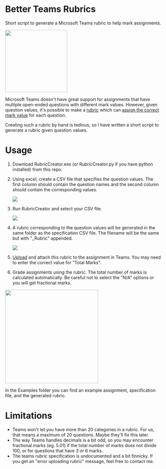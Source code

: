 # Better Teams Rubrics

Short script to generate a Microsoft Teams rubric to help mark assignments.

<img src="https://github.com/danielct/RubricsForTeamsTests/blob/main/pics/Marking.png?raw=true" width="200"/>

Microsoft Teams doesn't have great support for assignments that have multiple open-ended questions with different mark values. However, given question values, it's possible to make a [rubric](https://support.microsoft.com/en-us/office/create-and-manage-grading-rubrics-in-microsoft-teams-68292a5f-f582-4a41-8ba3-8c96288ec5ca) which can [assign the correct mark value](https://answers.microsoft.com/en-us/education_ms/forum/all/marking-maths-tests-on-assignments-on-teams/5d202645-867d-455b-b9dc-189493c2bef5) for each question. 

Creating such a rubric by hand is tedious, so I have written a short script to generate a rubric given question values.

# Usage  

1. Download RubricCreator.exe (or RubricCreator.py if you have python installed) from this repo.

2. Using excel, create a CSV file that specifies the question values. The first column should contain the question names and the second column should contain the corresponding values.

   ![](https://github.com/danielct/RubricsForTeamsTests/blob/main/pics/Excel1.png?raw=true)

3. Run RubricCreator and select your CSV file.

   ![](https://github.com/danielct/RubricsForTeamsTests/blob/main/pics/Run.PNG?raw=true) 

4. A rubric corresponding to the question values will be generated in the same folder as the specification CSV file. The filename will be the same but with "_Rubric" appended.

   ![](https://github.com/danielct/RubricsForTeamsTests/blob/main/pics/Output.png?raw=true) 

5. [Upload](https://support.microsoft.com/en-us/office/create-and-manage-grading-rubrics-in-microsoft-teams-68292a5f-f582-4a41-8ba3-8c96288ec5ca#ID0EAABAAA=Share_rubrics) and attach this rubric to the assignment in Teams. You may need to enter the correct value for "Total Marks". 

6. Grade assignments using the rubric. The total number of marks is calculated automatically. Be careful not to select the "N/A" options or you will get fractional marks.

<img src="https://github.com/danielct/RubricsForTeamsTests/blob/main/pics/Marking.png?raw=true" width="300"/>

   In the Examples folder you can find an example assignment, specification file, and the generated rubric.

# Limitations

- Teams won't let you have more than 20 categories in a rubric. For us, that means a maximum of 20 questions. Maybe they'll fix this later.
- The way Teams handles decimals is a bit odd, so you may encounter fractional marks (eg. 5.01) if the total number of marks does not divide 100, or for questions that have 3 or 6 marks.
- The teams rubric specification is undocumented and a bit finnicky. If you get an "error uploading rubric" message, feel free to contact me.

